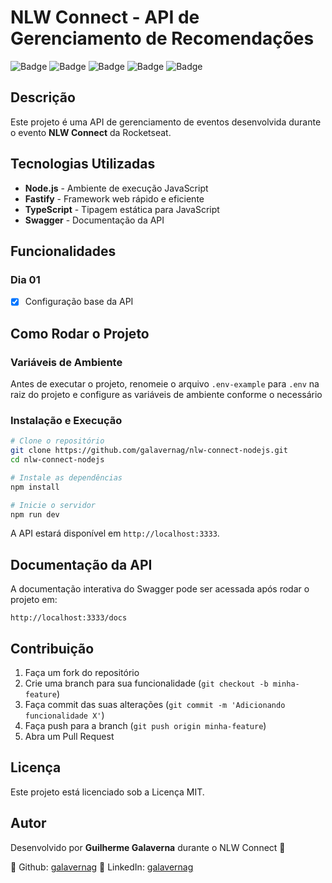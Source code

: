 # NLW Connect - API de Gerenciamento de Recomendações

![Badge](https://img.shields.io/badge/Node.js-16+-green) ![Badge](https://img.shields.io/badge/Fastify-4.x-blue) ![Badge](https://img.shields.io/badge/TypeScript-4.x-blue) ![Badge](https://img.shields.io/badge/Swagger-API%20Docs-orange) ![Badge](https://img.shields.io/badge/License-MIT-yellow)

## Descrição

Este projeto é uma API de gerenciamento de eventos desenvolvida durante o evento **NLW Connect** da Rocketseat.

## Tecnologias Utilizadas

- **Node.js** - Ambiente de execução JavaScript
- **Fastify** - Framework web rápido e eficiente
- **TypeScript** - Tipagem estática para JavaScript
- **Swagger** - Documentação da API

## Funcionalidades

### Dia 01
- [x] Configuração base da API

<!-- - [ ] Criar e listar eventos 
- [ ] Inscrição de usuários em eventos
- [ ] Listagem de participantes
- [ ] Autenticação e segurança
-->

## Como Rodar o Projeto

### Variáveis de Ambiente

Antes de executar o projeto, renomeie o arquivo `.env-example` para `.env` na raiz do projeto e configure as variáveis de ambiente conforme o necessário

### Instalação e Execução
```bash
# Clone o repositório
git clone https://github.com/galavernag/nlw-connect-nodejs.git
cd nlw-connect-nodejs

# Instale as dependências
npm install

# Inicie o servidor
npm run dev
```

A API estará disponível em `http://localhost:3333`.

## Documentação da API

A documentação interativa do Swagger pode ser acessada após rodar o projeto em:
```
http://localhost:3333/docs
```

## Contribuição

1. Faça um fork do repositório
2. Crie uma branch para sua funcionalidade (`git checkout -b minha-feature`)
3. Faça commit das suas alterações (`git commit -m 'Adicionando funcionalidade X'`)
4. Faça push para a branch (`git push origin minha-feature`)
5. Abra um Pull Request

## Licença

Este projeto está licenciado sob a Licença MIT.

## Autor
Desenvolvido por **Guilherme Galaverna** durante o NLW Connect 🚀

📌 Github: [galavernag](https://github.com/galavernag)
📌 LinkedIn: [galavernag](https://linkedin.com/in/galavernag)

